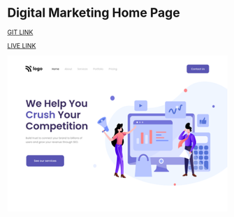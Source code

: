 # Digital Marketing Home Page

[GIT LINK](https://github.com/Shekhawat-J/digital-marketing-page)

[LIVE LINK](https://digital-webpage.netlify.app/)

![Home Page Image](./4.png)